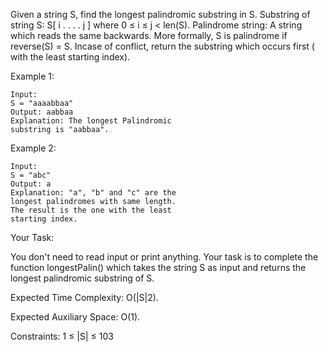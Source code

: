 Given a string S, find the longest palindromic substring in S. Substring of string S: S[ i . . . . j ] where 0 ≤ i ≤ j < len(S). Palindrome string: A string which reads the same backwards. More formally, S is palindrome if reverse(S) = S. Incase of conflict, return the substring which occurs first ( with the least starting index).


Example 1:
```
Input:
S = "aaaabbaa"
Output: aabbaa
Explanation: The longest Palindromic
substring is "aabbaa".
```
Example 2:
```
Input: 
S = "abc"
Output: a
Explanation: "a", "b" and "c" are the 
longest palindromes with same length.
The result is the one with the least
starting index.
```
Your Task:

You don't need to read input or print anything. Your task is to complete the function longestPalin() which takes the string S as input and returns the longest palindromic substring of S.


Expected Time Complexity: O(|S|2).

Expected Auxiliary Space: O(1).


Constraints:
1 ≤ |S| ≤ 103
